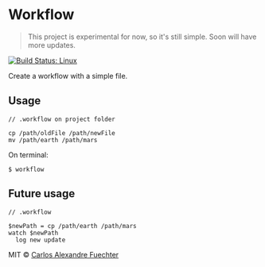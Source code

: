 # Workflow

> This project is experimental for now, so it's still simple. Soon will have more updates.

[![Build Status: Linux](https://travis-ci.org/alexandref93/workflow.svg?branch=master)](https://travis-ci.org/alexandref93/workflow) 

Create a workflow with a simple file.

## Usage

```
// .workflow on project folder

cp /path/oldFile /path/newFile
mv /path/earth /path/mars
```

On terminal:
```
$ workflow
```

## Future usage

```
// .workflow

$newPath = cp /path/earth /path/mars
watch $newPath
  log new update
```

MIT © [Carlos Alexandre Fuechter](https://github.com/alexandref93)